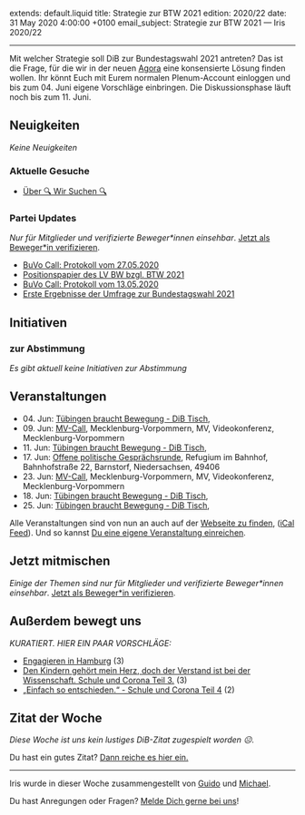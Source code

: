 
extends: default.liquid
title: Strategie zur BTW 2021
edition: 2020/22
date: 31 May 2020 4:00:00 +0100
email_subject: Strategie zur BTW 2021 — Iris 2020/22

---
Mit welcher Strategie soll DiB zur Bundestagswahl 2021 antreten? Das ist die Frage, für die wir in der neuen [Agora](https://abstimmen.bewegung.jetzt/issue/3-mit-welcher-strategie-soll-dib-zur-bundestagswahl-2021-antreten) eine konsensierte Lösung finden wollen.
Ihr könnt Euch mit Eurem normalen Plenum-Account einloggen und bis zum 04. Juni eigene Vorschläge einbringen. Die Diskussionsphase läuft noch bis zum 11. Juni.

## Neuigkeiten

_Keine Neuigkeiten_

### Aktuelle Gesuche

 - [Über 🔍 Wir Suchen 🔍](https://marktplatz.bewegung.jetzt/t/ueber-wir-suchen/8837)

### Partei Updates

_Nur für Mitglieder und verifizierte Beweger\*innen einsehbar_. [Jetzt als Beweger\*in verifizieren](https://bewegung.jetzt/bewegerin-werden/).

 - [BuVo Call: Protokoll vom 27.05.2020](https://marktplatz.bewegung.jetzt/t/buvo-call-protokoll-vom-27-05-2020/34540)
 - [Positionspapier des LV BW bzgl. BTW 2021](https://marktplatz.bewegung.jetzt/t/positionspapier-des-lv-bw-bzgl-btw-2021/34455)
 - [BuVo Call: Protokoll vom 13.05.2020](https://marktplatz.bewegung.jetzt/t/buvo-call-protokoll-vom-13-05-2020/34446)
 - [Erste Ergebnisse der Umfrage zur Bundestagswahl 2021](https://marktplatz.bewegung.jetzt/t/erste-ergebnisse-der-umfrage-zur-bundestagswahl-2021/34399)

## Initiativen

### zur Abstimmung
_Es gibt aktuell keine Initiativen zur Abstimmung_

## Veranstaltungen

 - 04.&nbsp;Jun: [Tübingen braucht Bewegung - DiB Tisch](https://bewegung.jetzt/veranstaltungen/tuebingen-braucht-bewegung-dib-tisch-2-2020-06-04/), 
 - 09.&nbsp;Jun: [MV-Call](https://bewegung.jetzt/veranstaltungen/mv-call/), Mecklenburg-Vorpommern, MV, Videokonferenz, Mecklenburg-Vorpommern
 - 11.&nbsp;Jun: [Tübingen braucht Bewegung - DiB Tisch](https://bewegung.jetzt/veranstaltungen/tuebingen-braucht-bewegung-dib-tisch-2-2020-06-11/), 
 - 17.&nbsp;Jun: [Offene politische Gesprächsrunde](https://bewegung.jetzt/veranstaltungen/offene-politische-gespraechsrunde-2020-06-17/), Refugium im Bahnhof, Bahnhofstraße 22, Barnstorf, Niedersachsen, 49406
 - 23.&nbsp;Jun: [MV-Call](https://bewegung.jetzt/veranstaltungen/mv-call/), Mecklenburg-Vorpommern, MV, Videokonferenz, Mecklenburg-Vorpommern
 - 18.&nbsp;Jun: [Tübingen braucht Bewegung - DiB Tisch](https://bewegung.jetzt/veranstaltungen/tuebingen-braucht-bewegung-dib-tisch-2-2020-06-18/), 
 - 25.&nbsp;Jun: [Tübingen braucht Bewegung - DiB Tisch](https://bewegung.jetzt/veranstaltungen/tuebingen-braucht-bewegung-dib-tisch-2-2020-06-25/), 


Alle Veranstaltungen sind von nun an auch auf der [Webseite zu finden](https://bewegung.jetzt/veranstaltungen/), ([iCal Feed](https://bewegung.jetzt/?ical=1)). Und so kannst [Du eine eigene Veranstaltung einreichen](https://marktplatz.bewegung.jetzt/t/eine-veranstaltung-auf-der-webseite-einreichen/21379).

## Jetzt mitmischen

_Einige der Themen sind nur für Mitglieder und verifizierte Beweger\*innen einsehbar_. [Jetzt als Beweger\*in verifizieren](https://bewegung.jetzt/bewegerin-werden/).


## Außerdem bewegt uns

_KURATIERT. HIER EIN PAAR VORSCHLÄGE:_
 - [Engagieren in Hamburg](https://marktplatz.bewegung.jetzt/t/engagieren-in-hamburg/34508) (3)
 - [Den Kindern gehört mein Herz, doch der Verstand ist bei der Wissenschaft. Schule und Corona Teil 3.](https://marktplatz.bewegung.jetzt/t/den-kindern-gehoert-mein-herz-doch-der-verstand-ist-bei-der-wissenschaft-schule-und-corona-teil-3/34501) (3)
 - [„Einfach so entschieden.“ - Schule und Corona Teil 4](https://marktplatz.bewegung.jetzt/t/einfach-so-entschieden-schule-und-corona-teil-4/34535) (2)


## Zitat der Woche
_Diese Woche ist uns kein lustiges DiB-Zitat zugespielt worden ☹._

Du hast ein gutes Zitat? [Dann reiche es hier ein.](https://marktplatz.bewegung.jetzt/t/lustige-dib-zitate/10175)


---

Iris wurde in dieser Woche zusammengestellt von [Guido](https://marktplatz.bewegung.jetzt/u/Guido/) und [Michael](https://marktplatz.bewegung.jetzt/u/MichaelVoss/).

Du hast Anregungen oder Fragen? [Melde Dich gerne bei uns](https://marktplatz.bewegung.jetzt/t/neu-iris-die-woechtliche-zusammenfasssung-zum-sonntagsbrunch/10990)!

